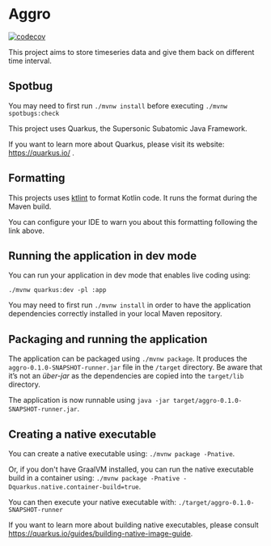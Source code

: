 # Aggro

[![codecov](https://codecov.io/gh/wyki-io/aggro/branch/master/graph/badge.svg)](https://codecov.io/gh/wyki-io/aggro)

This project aims to store timeseries data and give them back on different time
interval.

## Spotbug

You may need to first run `./mvnw install` before executing `./mvnw spotbugs:check`

This project uses Quarkus, the Supersonic Subatomic Java Framework.

If you want to learn more about Quarkus, please visit its website: https://quarkus.io/ .

## Formatting

This projects uses [ktlint](https://github.com/pinterest/ktlint) to format
Kotlin code. It runs the format during the Maven build.

You can configure your IDE to warn you about this formatting following the link
above.

## Running the application in dev mode 

You can run your application in dev mode that enables live coding using:
```
./mvnw quarkus:dev -pl :app
```

You may need to first run `./mvnw install` in order to have the application
dependencies correctly installed in your local Maven repository.

## Packaging and running the application

The application can be packaged using `./mvnw package`.
It produces the `aggro-0.1.0-SNAPSHOT-runner.jar` file in the `/target` directory.
Be aware that it’s not an _über-jar_ as the dependencies are copied into the `target/lib` directory.

The application is now runnable using `java -jar target/aggro-0.1.0-SNAPSHOT-runner.jar`.

## Creating a native executable

You can create a native executable using: `./mvnw package -Pnative`.

Or, if you don't have GraalVM installed, you can run the native executable build in a container using: `./mvnw package -Pnative -Dquarkus.native.container-build=true`.

You can then execute your native executable with: `./target/aggro-0.1.0-SNAPSHOT-runner`

If you want to learn more about building native executables, please consult https://quarkus.io/guides/building-native-image-guide.
